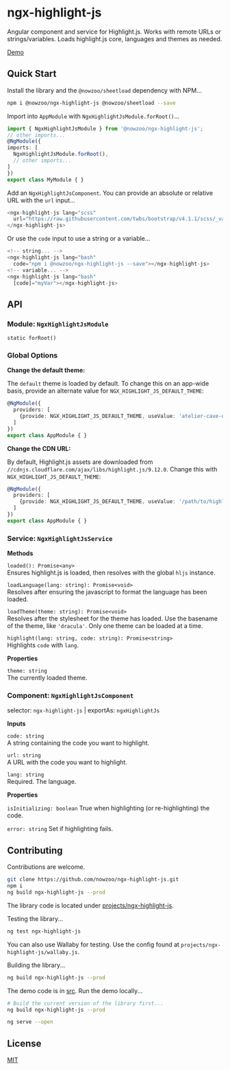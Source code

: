 
# ngx-highlight-js

Angular component and service for Highlight.js. Works with remote URLs or strings/variables. Loads highlight.js core, languages and themes as needed.

[Demo](https://nowzoo.github.io/ngx-highlight-js/)

## Quick Start
Install the library and the `@nowzoo/sheetload` dependency with NPM...


```bash
npm i @nowzoo/ngx-highlight-js @nowzoo/sheetload --save
```

Import into `AppModule` with `NgxHighlightJsModule.forRoot()`...</p>
```ts
import { NgxHighlightJsModule } from '@nowzoo/ngx-highlight-js';
// other imports...
@NgModule({
imports: [
  NgxHighlightJsModule.forRoot(),
  // other imports...
]
})
export class MyModule { }
```

Add an `NgxHighlightJsComponent`. You can provide an absolute or relative URL with the `url` input...

```ts
<ngx-highlight-js lang="scss"
  url="https://raw.githubusercontent.com/twbs/bootstrap/v4.1.1/scss/_variables.scss">
</ngx-highlight-js>
```
Or use the `code` input to use a string or a variable...

```ts
<!-- string... -->
<ngx-highlight-js lang="bash"
  code="npm i @nowzoo/ngx-highlight-js --save"></ngx-highlight-js>
<!-- variable... -->
<ngx-highlight-js lang="bash"
  [code]="myVar"></ngx-highlight-js>
```
## API

### Module: `NgxHighlightJsModule`  

`static forRoot()`

### Global Options

**Change the default theme:**

The `default` theme is loaded by default. To change this on an app-wide basis, provide an alternate value for `NGX_HIGHLIGHT_JS_DEFAULT_THEME`:

```ts
@NgModule({
  providers: [
    {provide: NGX_HIGHLIGHT_JS_DEFAULT_THEME, useValue: 'atelier-cave-dark'}
  ]
})
export class AppModule { }
```

**Change the CDN URL:**

By default, Highlight.js assets are downloaded from `//cdnjs.cloudflare.com/ajax/libs/highlight.js/9.12.0`. Change this with `NGX_HIGHLIGHT_JS_DEFAULT_THEME`:
```ts
@NgModule({
  providers: [
    {provide: NGX_HIGHLIGHT_JS_DEFAULT_THEME, useValue: '/path/to/highlight-js'}
  ]
})
export class AppModule { }
```


### Service: `NgxHighlightJsService`

**Methods**

`loaded(): Promise<any>`  
Ensures highlight.js is loaded, then resolves with the global `hljs` instance.

`loadLanguage(lang: string): Promise<void>`  
Resolves after ensuring the javascript to format the language has been loaded.

`loadTheme(theme: string): Promise<void>`  
Resolves after the stylesheet for the theme has loaded. Use the basename of the theme, like `'dracula'`. Only one theme can be loaded at a time.

`highlight(lang: string, code: string): Promise<string>`  
Highlights `code` with `lang`.


**Properties**

`theme: string`  
The currently loaded theme.

### Component: `NgxHighlightJsComponent`
selector: `ngx-highlight-js` | exportAs: `ngxHighlightJs`

**Inputs**

`code: string`  
A string containing the code you want to highlight.

`url: string`  
A URL with the code you want to highlight.

`lang: string`  
Required. The language.

**Properties**

`isInitializing: boolean`
True when highlighting (or re-highlighting) the code.

`error: string`
Set if highlighting fails.

## Contributing

Contributions are welcome.

```bash
git clone https://github.com/nowzoo/ngx-highlight-js.git
npm i
ng build ngx-highlight-js --prod
```

The library code is located under [projects/ngx-highlight-js](https://github.com/nowzoo/ngx-highlight-js/tree/master/projects/ngx-highlight-js).

Testing the library...

```bash
ng test ngx-highlight-js
```
You can also use Wallaby for testing. Use the config found at `projects/ngx-highlight-js/wallaby.js`.


Building the library...

```bash
ng build ngx-highlight-js --prod
```

The demo code is in [src](https://github.com/nowzoo/ngx-highlight-js/tree/master/src). Run the demo locally...

```bash
# Build the current version of the library first...
ng build ngx-highlight-js --prod

ng serve --open
```





## License
[MIT](https://github.com/nowzoo/ngx-highlight-js/blob/master/LICENSE)
